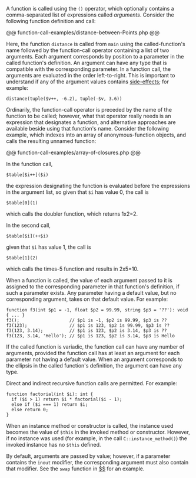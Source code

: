 A function is called using the `()` operator, which optionally contains a comma-separated list of expressions called *arguments*.  Consider 
the following function definition and call:

@@ function-call-examples/distance-between-Points.php @@

Here, the function `distance` is called from `main` using the called-function's name followed by the function-call operator containing a 
list of two arguments.  Each argument corresponds by position to a parameter in the called function's definition. An argument can have any 
type that is compatible with the corresponding parameter. In a function call, the arguments are evaluated in the order left-to-right.  This 
is important to understand if any of the argument values contains [side-effects](some-basics.md); for example:

```Hack
distance(tuple($v++, -6.2), tuple(-$v, 3.6))
```

Ordinarily, the function-call operator is preceded by the name of the function to be called; however, what that operator really needs is an 
expression that designates a function, and alternative approaches are available beside using that function's name. Consider the following example, 
which indexes into an array of anonymous-function objects, and calls the resulting unnamed function:

@@ function-call-examples/array-of-closures.php @@

In the function call, 

```Hack
$table[$i++]($i)
```

the expression designating the function is evaluated before the expressions in the argument list, so given that `$i` has value 0, the call is

```Hack
$table[0](1)
```

which calls the doubler function, which returns 1x2=2.

In the second call, 

```Hack
$table[$i](++$i)
```

given that `$i` has value 1, the call is

```Hack
$table[1](2)
```

which calls the times-5 function and results in 2x5=10.

When a function is called, the value of each argument passed to it is assigned to the corresponding parameter in that function's definition, 
if such a parameter exists.  Any parameter having a default value, but no corresponding argument, takes on that default value.  For example:

```Hack
function f3(int $p1 = -1, float $p2 = 99.99, string $p3 = '??'): void { ... }
f3();                   // $p1 is -1, $p2 is 99.99, $p3 is ??
f3(123);                // $p1 is 123, $p2 is 99.99, $p3 is ??
f3(123, 3.14);          // $p1 is 123, $p2 is 3.14, $p3 is ??
f3(123, 3.14, 'Hello'); // $p1 is 123, $p2 is 3.14, $p3 is Hello
```

If the called function is variadic, the function call can have any number of arguments, provided the function call has at least an argument 
for each parameter not having a default value.  When an argument corresponds to the ellipsis in the called function's definition, the argument 
can have any type.

Direct and indirect recursive function calls are permitted.  For example:

```Hack
function factorial(int $i): int {
  if ($i > 1) return $i * factorial($i - 1);
  else if ($i === 1) return $i;
  else return 0;
}
```

When an instance method or constructor is called, the instance used becomes the value of `$this` in the invoked method or constructor. However, 
if no instance was used (for example, in the call `C::instance_method()`) the invoked instance has no `$this` defined.

By default, arguments are passed by value; however, if a parameter contains the `inout` modifier, the corresponding argument must also contain 
that modifier. See the `swap` function in [$$](../functions/defining-a-function.md) for an example.

